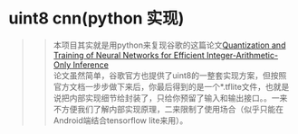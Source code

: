 uint8 cnn(python 实现)
====

>>本项目其实就是用python来复现谷歌的这篇论文[Quantization and Training of Neural Networks for Efficient Integer-Arithmetic-Only Inference](https://arxiv.org/abs/1712.05877)<br>
论文虽然简单，谷歌官方也提供了uint8的一整套实现方案，但按照官方文档一步步做下来后，你最后得到的是一个*.tflite文件，也就是说把内部实现细节给封装了，只给你预留了输入和输出接口。。一来不方便我们了解内部实现原理，二来限制了使用场合（似乎只能在Android端结合tensorflow lite来用）。
